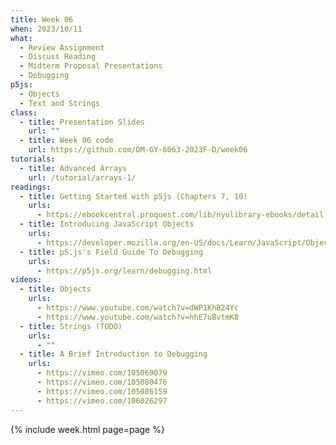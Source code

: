 ```yaml
---
title: Week 06
when: 2023/10/11
what:
  - Review Assignment
  - Discuss Reading
  - Midterm Proposal Presentations
  - Debugging
p5js:
  - Objects
  - Text and Strings
class:
  - title: Presentation Slides
    url: ""
  - title: Week 06 code
    url: https://github.com/DM-GY-6063-2023F-D/week06
tutorials:
  - title: Advanced Arrays
    url: /tutorial/arrays-1/
readings:
  - title: Getting Started with p5js (Chapters 7, 10)
    urls:
      - https://ebookcentral.proquest.com/lib/nyulibrary-ebooks/detail.action?docID=4333728
  - title: Introducing JavaScript Objects
    urls:
      - https://developer.mozilla.org/en-US/docs/Learn/JavaScript/Objects
  - title: p5.js's Field Guide To Debugging
    urls:
      - https://p5js.org/learn/debugging.html
videos:
  - title: Objects
    urls:
      - https://www.youtube.com/watch?v=dWP1KhB24Yc
      - https://www.youtube.com/watch?v=hhE7uBvtmK8
  - title: Strings (TODO)
    urls:
      - ""
  - title: A Brief Introduction to Debugging
    urls:
      - https://vimeo.com/105069079
      - https://vimeo.com/105080476
      - https://vimeo.com/105086159
      - https://vimeo.com/106026297
---
```

{% include week.html page=page %}
